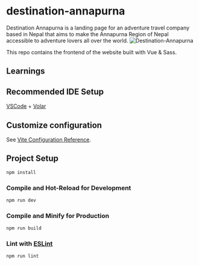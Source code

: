 # destination-annapurna

Destination Annapurna is a landing page for an adventure travel company based in Nepal that aims to make the Annapurna Region of Nepal accessible to adventure lovers all over the world.
![Destination-Annapurna](documentation/Destination%20Annapurna.png)

This repo contains the frontend of the website built with Vue & Sass.

## Learnings

## Recommended IDE Setup

[VSCode](https://code.visualstudio.com/) + [Volar](https://marketplace.visualstudio.com/items?itemName=Vue.volar)

## Customize configuration

See [Vite Configuration Reference](https://vitejs.dev/config/).

## Project Setup

```sh
npm install
```

### Compile and Hot-Reload for Development

```sh
npm run dev
```

### Compile and Minify for Production

```sh
npm run build
```

### Lint with [ESLint](https://eslint.org/)

```sh
npm run lint
```
